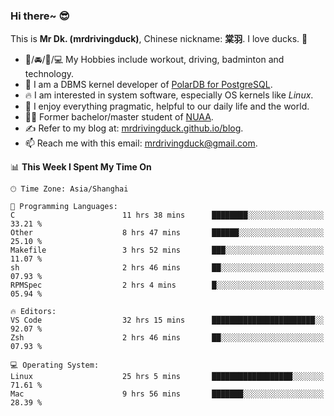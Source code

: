 ### Hi there~ 😎

This is **Mr Dk. (mrdrivingduck)**, Chinese nickname: **棠羽**. I love ducks. 🦆

- 💪/🚘/🏸/💻 My Hobbies include workout, driving, badminton and technology.
- 🍊 I am a DBMS kernel developer of [PolarDB for PostgreSQL](https://github.com/ApsaraDB/PolarDB-for-PostgreSQL).
- 🔥 I am interested in system software, especially OS kernels like *Linux*.
- 🔧 I enjoy everything pragmatic, helpful to our daily life and the world.
- 👨‍🎓 Former bachelor/master student of [NUAA](https://en.wikipedia.org/wiki/Nanjing_University_of_Aeronautics_and_Astronautics).
- ✍ Refer to my blog at: [mrdrivingduck.github.io/blog](https://mrdrivingduck.github.io/blog/).
- 📫 Reach me with this email: [mrdrivingduck@gmail.com](mailto:mrdrivingduck@gmail.com).

<!--START_SECTION:waka-->
📊 **This Week I Spent My Time On** 

```text
🕑︎ Time Zone: Asia/Shanghai

💬 Programming Languages: 
C                        11 hrs 38 mins      ████████░░░░░░░░░░░░░░░░░   33.21 % 
Other                    8 hrs 47 mins       ██████░░░░░░░░░░░░░░░░░░░   25.10 % 
Makefile                 3 hrs 52 mins       ███░░░░░░░░░░░░░░░░░░░░░░   11.07 % 
sh                       2 hrs 46 mins       ██░░░░░░░░░░░░░░░░░░░░░░░   07.93 % 
RPMSpec                  2 hrs 4 mins        █░░░░░░░░░░░░░░░░░░░░░░░░   05.94 % 

🔥 Editors: 
VS Code                  32 hrs 15 mins      ███████████████████████░░   92.07 % 
Zsh                      2 hrs 46 mins       ██░░░░░░░░░░░░░░░░░░░░░░░   07.93 % 

💻 Operating System: 
Linux                    25 hrs 5 mins       ██████████████████░░░░░░░   71.61 % 
Mac                      9 hrs 56 mins       ███████░░░░░░░░░░░░░░░░░░   28.39 % 
```


<!--END_SECTION:waka-->

<!-- ![Mr Dk.'s GitHub Stats](https://github-readme-stats.vercel.app/api?username=mrdrivingduck&count_private&show_icons=true&theme=buefy) -->

<!-- ![Most Used Languages](https://github-readme-stats.vercel.app/api/top-langs/?username=mrdrivingduck&exclude_repo=mips32-CPU,snort-tcp-socket&theme=buefy&layout=compact&langs_count=10) -->


<!--
**mrdrivingduck/mrdrivingduck** is a ✨ _special_ ✨ repository because its `README.md` (this file) appears on your GitHub profile.

Here are some ideas to get you started:

- 🔭 I’m currently working on ...
- 🌱 I’m currently learning ...
- 👯 I’m looking to collaborate on ...
- 🤔 I’m looking for help with ...
- 💬 Ask me about ...
- 📫 How to reach me: ...
- 😄 Pronouns: ...
- ⚡ Fun fact: ...
-->
